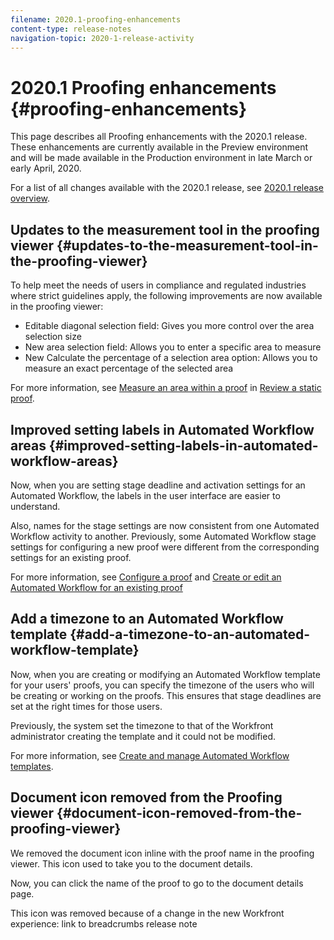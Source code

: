 ```yaml
---
filename: 2020.1-proofing-enhancements
content-type: release-notes
navigation-topic: 2020-1-release-activity
---
```




# 2020.1 Proofing enhancements {#proofing-enhancements}

This page describes all Proofing enhancements with the 2020.1 release. These enhancements are currently available in the Preview environment and will be made available in the Production environment in late March or early April, 2020.


For a list of all changes available with the 2020.1 release, see [2020.1 release overview](2020.1-release-overview.md).


## Updates to the measurement tool in the proofing viewer {#updates-to-the-measurement-tool-in-the-proofing-viewer}

To help meet the needs of users in compliance and regulated industries where strict guidelines apply, the following improvements are now available in the proofing viewer:



* Editable diagonal selection field: Gives you more control over the area selection size
* New area selection field: Allows you to enter a specific area to measure
* New Calculate the percentage of a selection area option: Allows you to measure an exact percentage of the selected area


For more information, see [Measure an area within a proof](review-a-static-proof.md#measuring-an-area-within-a-proof) in [Review a static proof](review-a-static-proof.md).


## Improved setting labels in Automated Workflow areas {#improved-setting-labels-in-automated-workflow-areas}

Now, when you are setting stage deadline and activation settings for an Automated Workflow, the labels in the user interface are easier to understand.


Also, names for the stage settings are now consistent from one Automated Workflow activity to another. Previously, some Automated Workflow stage settings for configuring a new proof were different from the corresponding settings for an existing proof.


For more information, see [Configure a proof](configure-proof.md) and [Create or edit an Automated Workflow for an existing proof](create-edit-automated-workflow-existing-proof.md)


## Add a timezone to an Automated Workflow template {#add-a-timezone-to-an-automated-workflow-template}

Now, when you are creating or modifying an Automated Workflow template for your users' proofs, you can specify the timezone of the users who will be creating or working on the proofs. This ensures that stage deadlines are set at the right times for those users.


Previously, the system set the timezone to that of the Workfront administrator creating the template and it could not be modified.


For more information, see [Create and manage Automated Workflow templates](create-manage-automated-workflow-templates.md).


## Document icon removed from the Proofing viewer {#document-icon-removed-from-the-proofing-viewer}

We removed the document icon inline with the proof name in the proofing viewer. This icon used to take you to the document details.


Now, you can click the name of the proof to go to the document details page.


This icon was removed because of a change in the new Workfront experience: link to breadcrumbs release note
